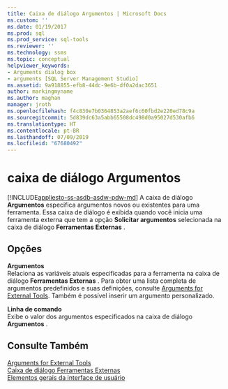 ```yaml
---
title: Caixa de diálogo Argumentos | Microsoft Docs
ms.custom: ''
ms.date: 01/19/2017
ms.prod: sql
ms.prod_service: sql-tools
ms.reviewer: ''
ms.technology: ssms
ms.topic: conceptual
helpviewer_keywords:
- Arguments dialog box
- arguments [SQL Server Management Studio]
ms.assetid: 9a918855-efb8-44dc-9e6b-df0a2dac3651
author: markingmyname
ms.author: maghan
manager: jroth
ms.openlocfilehash: f4c830e7b0364853a2aef6c60fbd2e220ed78c9a
ms.sourcegitcommit: 5d839dc63a5abb65508dc498d0a95027d530afb6
ms.translationtype: HT
ms.contentlocale: pt-BR
ms.lasthandoff: 07/09/2019
ms.locfileid: "67680492"
---
```

# <a name="arguments-dialog-box"></a>caixa de diálogo Argumentos
[!INCLUDE[appliesto-ss-asdb-asdw-pdw-md](../includes/appliesto-ss-asdb-asdw-pdw-md.md)]
A caixa de diálogo **Argumentos** especifica argumentos novos ou existentes para uma ferramenta. Essa caixa de diálogo é exibida quando você inicia uma ferramenta externa que tem a opção **Solicitar argumentos** selecionada na caixa de diálogo **Ferramentas Externas** .  
  
## <a name="options"></a>Opções  
**Argumentos**  
Relaciona as variáveis atuais especificadas para a ferramenta na caixa de diálogo **Ferramentas Externas** . Para obter uma lista completa de argumentos predefinidos e suas definições, consulte [Arguments for External Tools](../ssms/use-of-sql-server-features-and-capabilities-wwi-oltp.md). Também é possível inserir um argumento personalizado.  
  
**Linha de comando**  
Exibe o valor dos argumentos especificados na caixa de diálogo **Argumentos** .  
  
## <a name="see-also"></a>Consulte Também  
[Arguments for External Tools](../ssms/use-of-sql-server-features-and-capabilities-wwi-oltp.md)  
[Caixa de diálogo Ferramentas Externas](../ssms/external-tools-dialog-box.md)  
[Elementos gerais da interface de usuário](../ssms/general-user-interface-elements.md)  
  
